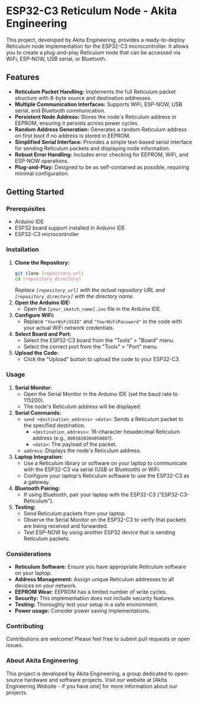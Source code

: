 # ESP32-C3 Reticulum Node - Akita Engineering

This project, developed by Akita Engineering, provides a ready-to-deploy Reticulum node implementation for the ESP32-C3 microcontroller. It allows you to create a plug-and-play Reticulum node that can be accessed via WiFi, ESP-NOW, USB serial, or Bluetooth.

## Features

* **Reticulum Packet Handling:** Implements the full Reticulum packet structure with 8-byte source and destination addresses.
* **Multiple Communication Interfaces:** Supports WiFi, ESP-NOW, USB serial, and Bluetooth communication.
* **Persistent Node Address:** Stores the node's Reticulum address in EEPROM, ensuring it persists across power cycles.
* **Random Address Generation:** Generates a random Reticulum address on first boot if no address is stored in EEPROM.
* **Simplified Serial Interface:** Provides a simple text-based serial interface for sending Reticulum packets and displaying node information.
* **Robust Error Handling:** Includes error checking for EEPROM, WiFi, and ESP-NOW operations.
* **Plug-and-Play:** Designed to be as self-contained as possible, requiring minimal configuration.

## Getting Started

### Prerequisites

* Arduino IDE
* ESP32 board support installed in Arduino IDE
* ESP32-C3 microcontroller

### Installation

1.  **Clone the Repository:**
    ```bash
    git clone [repository_url]
    cd [repository_directory]
    ```
    *Replace `[repository_url]` with the actual repository URL and `[repository_directory]` with the directory name.*
2.  **Open the Arduino IDE:**
    * Open the `[your_sketch_name].ino` file in the Arduino IDE.
3.  **Configure WiFi:**
    * Replace `"YourWiFiSSID"` and `"YourWiFiPassword"` in the code with your actual WiFi network credentials.
4.  **Select Board and Port:**
    * Select the ESP32-C3 board from the "Tools" > "Board" menu.
    * Select the correct port from the "Tools" > "Port" menu.
5.  **Upload the Code:**
    * Click the "Upload" button to upload the code to your ESP32-C3.

### Usage

1.  **Serial Monitor:**
    * Open the Serial Monitor in the Arduino IDE (set the baud rate to 115200).
    * The node's Reticulum address will be displayed.
2.  **Serial Commands:**
    * `send <destination_address> <data>`: Sends a Reticulum packet to the specified destination.
        * `<destination_address>`: 16-character hexadecimal Reticulum address (e.g., `0001020304050607`).
        * `<data>`: The payload of the packet.
    * `address`: Displays the node's Reticulum address.
3.  **Laptop Integration:**
    * Use a Reticulum library or software on your laptop to communicate with the ESP32-C3 via serial (USB or Bluetooth) or WiFi.
    * Configure your laptop's Reticulum software to use the ESP32-C3 as a gateway.
4.  **Bluetooth Pairing:**
    * If using Bluetooth, pair your laptop with the ESP32-C3 ("ESP32-C3-Reticulum").
5.  **Testing:**
    * Send Reticulum packets from your laptop.
    * Observe the Serial Monitor on the ESP32-C3 to verify that packets are being received and forwarded.
    * Test ESP-NOW by using another ESP32 device that is sending Reticulum packets.

### Considerations

* **Reticulum Software:** Ensure you have appropriate Reticulum software on your laptop.
* **Address Management:** Assign unique Reticulum addresses to all devices on your network.
* **EEPROM Wear:** EEPROM has a limited number of write cycles.
* **Security:** This implementation does not include security features.
* **Testing:** Thoroughly test your setup in a safe environment.
* **Power usage:** Consider power saving implementations.

### Contributing

Contributions are welcome! Please feel free to submit pull requests or open issues.

### About Akita Engineering

This project is developed by Akita Engineering, a group dedicated to open-source hardware and software projects. Visit our website at [Akita Engineering Website - if you have one] for more information about our projects.
